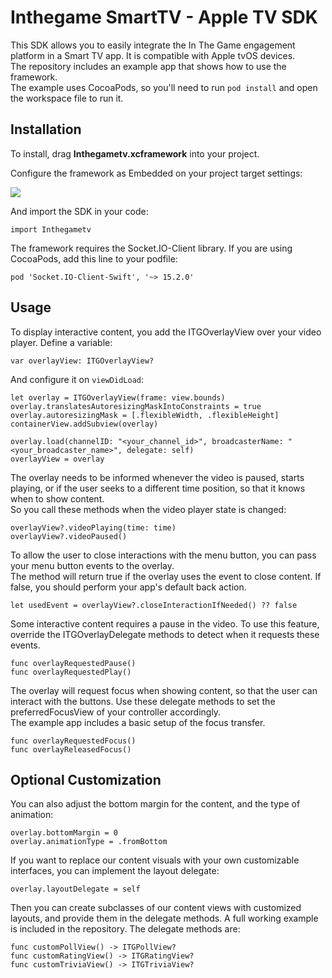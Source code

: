 # Inthegame SmartTV - Apple TV SDK

This SDK allows you to easily integrate the In The Game engagement platform in a Smart TV app. It is compatible with Apple tvOS devices.\
The repository includes an example app that shows how to use the framework.\
The example uses CocoaPods, so you'll need to run `pod install` and open the workspace file to run it.


## Installation

To install, drag **Inthegametv.xcframework** into your project. 

Configure the framework as Embedded on your project target settings:

![](https://i.imgur.com/4PWyk71.png)


And import the SDK in your code:

`import Inthegametv`

The framework requires the Socket.IO-Client library. If you are using CocoaPods, add this line to your podfile:

`pod 'Socket.IO-Client-Swift', '~> 15.2.0'`


## Usage

To display interactive content, you add the ITGOverlayView over your video player.
Define a variable:

```
var overlayView: ITGOverlayView?
```

And configure it on `viewDidLoad`:
```
let overlay = ITGOverlayView(frame: view.bounds)
overlay.translatesAutoresizingMaskIntoConstraints = true
overlay.autoresizingMask = [.flexibleWidth, .flexibleHeight]
containerView.addSubview(overlay)
        
overlay.load(channelID: "<your_channel_id>", broadcasterName: "<your_broadcaster_name>", delegate: self)
overlayView = overlay
```

The overlay needs to be informed whenever the video is paused, starts playing, or if the user seeks to a different time position, so that it knows when to show content.\
So you call these methods when the video player state is changed:
```
overlayView?.videoPlaying(time: time)
overlayView?.videoPaused()
```

To allow the user to close interactions with the menu button, you can pass your menu button events to the overlay.\
The method will return true if the overlay uses the event to close content. If false, you should perform your app's default back action.
```
let usedEvent = overlayView?.closeInteractionIfNeeded() ?? false
```

Some interactive content requires a pause in the video. To use this feature, override the ITGOverlayDelegate methods to detect when it requests these events.
```
func overlayRequestedPause()
func overlayRequestedPlay()
```

The overlay will request focus when showing content, so that the user can interact with the buttons. Use these delegate methods to set the preferredFocusView of your controller accordingly.\
The example app includes a basic setup of the focus transfer.
```
func overlayRequestedFocus()
func overlayReleasedFocus()
```

## Optional Customization

You can also adjust the bottom margin for the content, and the type of animation:
```
overlay.bottomMargin = 0
overlay.animationType = .fromBottom
```

If you want to replace our content visuals with your own customizable interfaces, you can implement the layout delegate:
```
overlay.layoutDelegate = self
```
Then you can create subclasses of our content views with customized layouts, and provide them in the delegate methods. A full working example is included in the repository. The delegate methods are: 
```
func customPollView() -> ITGPollView?
func customRatingView() -> ITGRatingView?
func customTriviaView() -> ITGTriviaView?
```

